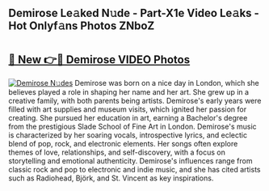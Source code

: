 ## Demirose Le𝚊ked N𝚞de - Part-X1e Video Le𝚊ks - Hot Onlyf𝚊ns Photos ZNboZ

# <h2><a href="http://ac2094.deff.icu/?id=Demirose">🔗 New 👉🔴 Demirose VIDEO Photos</a></h2>

[![Demirose N𝚞des](https://i.imgur.com/rIISA9y.gif)](http://ac2094.deff.icu/?id=Demirose)
Demirose was born on a nice day in London, which she believes played a role in shaping her name and her art. She grew up in a creative family, with both parents being artists. Demirose's early years were filled with art supplies and museum visits, which ignited her passion for creating. She pursued her education in art, earning a Bachelor's degree from the prestigious Slade School of Fine Art in London. Demirose's music is characterized by her soaring vocals, introspective lyrics, and eclectic blend of pop, rock, and electronic elements. Her songs often explore themes of love, relationships, and self-discovery, with a focus on storytelling and emotional authenticity. Demirose's influences range from classic rock and pop to electronic and indie music, and she has cited artists such as Radiohead, Björk, and St. Vincent as key inspirations.
